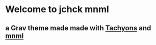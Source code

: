 # Welcome to jchck mnml
## a Grav theme made made with [Tachyons](https://github.com/mrmrs/tachyons) and [mnml](https://github.com/mrmrs/mnml)

 